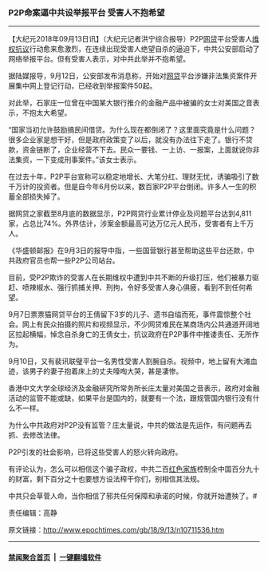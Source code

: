 ### P2P命案逼中共设举报平台 受害人不抱希望
------------------------

<p>【大纪元2018年09月13日讯】（大纪元记者洪宁综合报导）P2P<a href="http://www.epochtimes.com/gb/tag/%E7%BD%91%E8%B4%B7.html">网贷</a>平台受害人<a href="http://www.epochtimes.com/gb/tag/%E7%BB%B4%E6%9D%83%E6%8A%97%E8%AE%AE.html">维权抗议</a>行动愈来愈激烈，在连续出现受害人绝望自杀的逼迫下，中共公安部启动了网络举报平台。但有受害人表示，对中共此举并不抱希望。</p>
<p>据陆媒报导，9月12日，公安部发布消息称，开始对<a href="http://www.epochtimes.com/gb/tag/%E7%BD%91%E8%B4%B7.html">网贷</a>平台涉嫌非法集资案件开展集中网上登记行动，已经收到举报案件50起。</p>
<p>对此举，石家庄一位曾在中国某大银行推介的金融产品中被骗的女士对美国之音表示，不抱太大希望。</p>
<p>“国家当初允许鼓励搞民间借贷。为什么现在都倒闭了？这里面究竟是什么问题？很多企业家是想干好，但是政府政策变了以后，就没有办法往下走了。银行不贷款，资金链断了，企业经营不下去。民众一要钱、一上访、一报案，上面就说你非法集资，一下变成刑事案件。”该女士表示。</p>
<p>在过去十年，P2P平台宣称可以稳定地增长、大笔分红、理财无忧，诱骗吸引了数千万计的投资者。但是自今年6月份以来，数百家P2P平台倒闭。许多人一生的积蓄全部损失掉了。</p>
<p>据网贷之家截至8月底的数据显示，P2P网贷行业累计停业及问题平台达到4,811家，占总比74%。外界估计，涉案金额最高可达万亿元人民币，受害者有上千万人。</p>
<p>《华盛顿邮报》在9月3日的报导中指，一些国营银行甚至帮助这些平台还款，中共政府官员也帮一些P2P公司站台。</p>
<p>目前，受P2P欺诈的受害人在长期维权中遭到中共不断的升级打压，他们被暴力驱赶、喷辣椒水、强行抓捕关押、刑拘，令好多受害人身心俱疲，看到不到任何希望。</p>
<p>9月7日票票猫网贷平台的王倩留下3岁的儿子、遗书自缢而死，事件震惊整个社会。网上有民众拍摄的照片和视频显示，不少网贷难民在某商场内公共通道开阔地区拉起横幅，悼念自杀身亡的王倩女士，抗议政府在P2P事件中推诿责任、无所作为。</p>
<p>9月10日，又有裴讯联璧平台一名男性受害人割腕自杀。视频中，地上留有大滩血迹，该男子的妻子抱着床上的丈夫嚎啕大哭，甚是凄惨。</p>
<p>香港中文大学全球经济及金融研究所常务所长庄太量对美国之音表示，政府对金融活动的监管不能或缺，如果平台是国内的，就要有一个法，跟规管国内银行没有什么不一样。</p>
<p>为什么中共政府对P2P没有监管？庄太量说，中共的做法是先运作，有问题再去抓、去修改法律。</p>
<p>P2P引发的社会影响，已将这些受害人的怒火转向政府。</p>
<p>有评论认为，怎么可以相信这个骗子政权，中共二百<a href="http://www.epochtimes.com/gb/tag/%E7%BA%A2%E8%89%B2%E5%AE%B6%E6%97%8F.html">红色家族</a>椌制全中国百分九十的财富，剩下百分之十也要想方设法榨干你们，别相信其法规。</p>
<p>中共只会草菅人命，当你相信了邪共任何保障和承诺的时候，你就开始遭殃了。#</p>
<p>责任编辑：高静</p>

原文链接：http://www.epochtimes.com/gb/18/9/13/n10711536.htm


------------------------
#### [禁闻聚合首页](https://github.com/gfw-breaker/banned-news/blob/master/README.md) &nbsp;|&nbsp;  [一键翻墙软件](https://github.com/gfw-breaker/nogfw/blob/master/README.md)